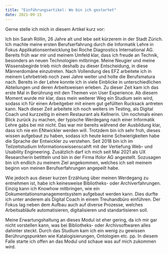 ```yaml
---
title: "Einführungsartikel: Wo bin ich gestartet"
date: 2021-09-15
---
```


Gerne stelle ich mich in diesem Artikel kurz vor:

Ich bin Sarah Röllin, 26 Jahre alt und lebe seit kürzerem in der Stadt Zürich. Ich machte meine ersten Berufserfahrung durch die Informatik Lehre in Fokus Applikationsentwicklung bei Roche Diagnostics International AG. Bereits früh war mir und meinem Umfeld klar, dass ich freude an Technik, besonders an neuen Technologien mitbringe. Meine Neugier und meine Wissensbegirde trieb mich deshalb zu dieser Entscheidung, in diese Männerdomäne einzutreten. Nach Vollendung des EFZ arbeitete ich in meinem Lehrbetrieb noch zwei Jahre weiter und holte die Berufsmatura nach. Bereits in der Lehre konnte ich in viele Einblicke in unterschiedlichen Abteilungen und deren Arbeitsweisen erleben. Zu dieser Zeit kam ich das erste Mal in Berührung mit den Themen von User Experience. Ab diesem Moment wurde mir klar, dass mein weiterer Weg ein Studium sein wird, sodass ich für einen Arbeitgeber mit einem gut gefüllten Rucksack antreten kann. Nach dieser Zeit arbeitete ich noch weiters im Testing, als Digital Coach und kurzzeitig in einem Restaurant als Kellnerin. Um nochmals einen Blick zurück zu machen, der typische Werdegang nach einer Informatik Lehre gabs bei mir nicht. Das war mir bereits während der Ausbildung klar, dass ich nie ein ENtwickler werden will. Trotzdem bin ich sehr froh, dieses wissen aufgebaut zu haben, sodass ich heute keine Schwierigkeiten habe die Sprache der Entwickler zu verstehen. Seit 2018 bin ich im Teilzeitstudium Informationswissenscahft mit der Vertiefung Web- und Usability Engineering. Zusätzlich darf ich mich seit Mai 2021 als UX Researcherin betitteln und bin in der Firma Ifolor AG angestellt. Sozusagen bin ich endlich zu meinem Ziel angekommen, welches ich seit meinem beginn von meinen Berufserfahrungen angepeilt habe.

Wie jedoch aus dieser kurzen Erzählung über meinen Werdegang zu entnehmen ist, habe ich keinesweise Bibliotheks- oder Archiverfahrungen. Einzig kann ich Knowhow mitbringen, wie ein Dokumentationsmanagementsystem aufgebaut werden kann. Dies durfte ich unter anderem als Digital Coach in einem Treuhandbüro einführen. Der Fokus lag neben dem Aufbau auch auf diverse Prozesse, welches Arbeitsabläufe automatisieren, digitalisieren und standartisieren soll.

Meine Erwartungshaltung an dieses Modul ist eher gering, da ich mir gar nicht vorstellen kann, was bei Bibliotheks- oder Archivsoftwaren alles dahinter steckt. Durch das Studium kam ich ein wenig zu gewissen Berührungspunkten wie Katalogisierungen, Ontologien etc. pp. In diesem Falle starte ich offen an das Modul und schaue was auf mich zukommen wird.
